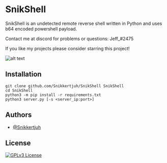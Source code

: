 # SnikShell
SnikShell is an undetected remote reverse shell written in Python and uses b64 encoded powershell payload.

Contact me at discord for problems or questions: Jeff_#2475

If you like my projects please consider starring this project!

![alt text](https://i.imgur.com/u6se7IM.png)

## Installation

```
git clone github.com/Snikkertjuh/SnikShell SnikShell
cd SnikShell
python3 -m pip install -r requirements.txt
python3 server.py [-s <server_ip:port>]
```
## Authors

- [@Snikkertjuh](https://www.github.com/Snikkertjuh)



## License

[![GPLv3 License](https://img.shields.io/badge/License-GPL%20v3-yellow.svg)](https://opensource.org/licenses/)
